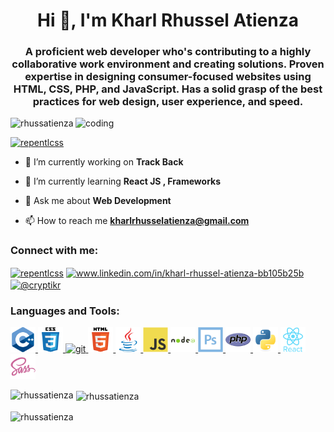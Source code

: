 <h1 align="center">Hi 👋, I'm Kharl Rhussel Atienza</h1>
<h3 align="center">A proficient web developer who's contributing to a highly collaborative work environment and creating solutions. Proven expertise in designing consumer-focused websites using HTML, CSS, PHP, and JavaScript. Has a solid grasp of the best practices for web design, user experience, and speed.</h3>
<img align= "right" alt="coding" width="400" src="https://miro.medium.com/max/1360/1*IRGHmiGsa16stedQvIaZfw.gif">

<p align="left"> <img src="https://komarev.com/ghpvc/?username=rhussatienza&label=Profile%20views&color=0e75b6&style=flat" alt="rhussatienza" /> </p>

<p align="left"> <a href="https://twitter.com/repentlcss" target="blank"><img src="https://img.shields.io/twitter/follow/repentlcss?logo=twitter&style=for-the-badge" alt="repentlcss" /></a> </p>

- 🔭 I’m currently working on **Track Back**

- 🌱 I’m currently learning **React JS , Frameworks**

- 💬 Ask me about **Web Development**

- 📫 How to reach me **kharlrhusselatienza@gmail.com**

<h3 align="left">Connect with me:</h3>
<p align="left">
<a href="https://twitter.com/repentlcss" target="blank"><img align="center" src="https://raw.githubusercontent.com/rahuldkjain/github-profile-readme-generator/master/src/images/icons/Social/twitter.svg" alt="repentlcss" height="30" width="40" /></a>
<a href="https://linkedin.com/in/www.linkedin.com/in/kharl-rhussel-atienza-bb105b25b" target="blank"><img align="center" src="https://raw.githubusercontent.com/rahuldkjain/github-profile-readme-generator/master/src/images/icons/Social/linked-in-alt.svg" alt="www.linkedin.com/in/kharl-rhussel-atienza-bb105b25b" height="30" width="40" /></a>
<a href="https://instagram.com/@cryptikr" target="blank"><img align="center" src="https://raw.githubusercontent.com/rahuldkjain/github-profile-readme-generator/master/src/images/icons/Social/instagram.svg" alt="@cryptikr" height="30" width="40" /></a>
</p>

<h3 align="left">Languages and Tools:</h3>
<p align="left"> <a href="https://www.w3schools.com/cpp/" target="_blank" rel="noreferrer"> <img src="https://raw.githubusercontent.com/devicons/devicon/master/icons/cplusplus/cplusplus-original.svg" alt="cplusplus" width="40" height="40"/> </a> <a href="https://www.w3schools.com/css/" target="_blank" rel="noreferrer"> <img src="https://raw.githubusercontent.com/devicons/devicon/master/icons/css3/css3-original-wordmark.svg" alt="css3" width="40" height="40"/> </a> <a href="https://git-scm.com/" target="_blank" rel="noreferrer"> <img src="https://www.vectorlogo.zone/logos/git-scm/git-scm-icon.svg" alt="git" width="40" height="40"/> </a> <a href="https://www.w3.org/html/" target="_blank" rel="noreferrer"> <img src="https://raw.githubusercontent.com/devicons/devicon/master/icons/html5/html5-original-wordmark.svg" alt="html5" width="40" height="40"/> </a> <a href="https://www.java.com" target="_blank" rel="noreferrer"> <img src="https://raw.githubusercontent.com/devicons/devicon/master/icons/java/java-original.svg" alt="java" width="40" height="40"/> </a> <a href="https://developer.mozilla.org/en-US/docs/Web/JavaScript" target="_blank" rel="noreferrer"> <img src="https://raw.githubusercontent.com/devicons/devicon/master/icons/javascript/javascript-original.svg" alt="javascript" width="40" height="40"/> </a> <a href="https://nodejs.org" target="_blank" rel="noreferrer"> <img src="https://raw.githubusercontent.com/devicons/devicon/master/icons/nodejs/nodejs-original-wordmark.svg" alt="nodejs" width="40" height="40"/> </a> <a href="https://www.photoshop.com/en" target="_blank" rel="noreferrer"> <img src="https://raw.githubusercontent.com/devicons/devicon/master/icons/photoshop/photoshop-line.svg" alt="photoshop" width="40" height="40"/> </a> <a href="https://www.php.net" target="_blank" rel="noreferrer"> <img src="https://raw.githubusercontent.com/devicons/devicon/master/icons/php/php-original.svg" alt="php" width="40" height="40"/> </a> <a href="https://www.python.org" target="_blank" rel="noreferrer"> <img src="https://raw.githubusercontent.com/devicons/devicon/master/icons/python/python-original.svg" alt="python" width="40" height="40"/> </a> <a href="https://reactjs.org/" target="_blank" rel="noreferrer"> <img src="https://raw.githubusercontent.com/devicons/devicon/master/icons/react/react-original-wordmark.svg" alt="react" width="40" height="40"/> </a> <a href="https://sass-lang.com" target="_blank" rel="noreferrer"> <img src="https://raw.githubusercontent.com/devicons/devicon/master/icons/sass/sass-original.svg" alt="sass" width="40" height="40"/> </a> </p>

<p><img align="left" src="https://github-readme-stats.vercel.app/api/top-langs?username=rhussatienza&show_icons=true&locale=en&layout=compact" alt="rhussatienza" /></p>

<p>&nbsp;<img align="center" src="https://github-readme-stats.vercel.app/api?username=rhussatienza&show_icons=true&locale=en" alt="rhussatienza" /></p>

<p><img align="center" src="https://github-readme-streak-stats.herokuapp.com/?user=rhussatienza&" alt="rhussatienza" /></p>
